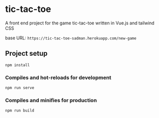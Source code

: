 # tic-tac-toe

A front end project for the game tic-tac-toe written in Vue.js and tailwind CSS

base URL: `https://tic-tac-toe-sadman.herokuapp.com/new-game`

## Project setup

```
npm install
```

### Compiles and hot-reloads for development

```
npm run serve
```

### Compiles and minifies for production

```
npm run build
```
